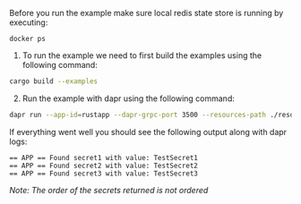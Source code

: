 Before you run the example make sure local redis state store is running by executing:
```
docker ps
```

1. To run the example we need to first build the examples using the following command:

<!-- STEP
name: Build
background: false
sleep: 30
timeout: 60
-->

```bash
cargo build --examples
```

<!-- END_STEP -->

2. Run the example with dapr using the following command:

<!-- STEP
name: Run app example
output_match_mode: substring
match_order: none
expected_stdout_lines:
  - '== APP == Found secret1 with value: TestSecret1'
  - '== APP == Found secret2 with value: TestSecret2'
  - '== APP == Found secret3 with value: TestSecret3'
background: true
sleep: 15
timeout_seconds: 30
-->

```bash
dapr run --app-id=rustapp --dapr-grpc-port 3500 --resources-path ./resources/ cargo run -- --example secrets-bulk
```

<!-- END_STEP -->

If everything went well you should see the following output along with dapr logs:
```
== APP == Found secret1 with value: TestSecret1
== APP == Found secret2 with value: TestSecret2
== APP == Found secret3 with value: TestSecret3
```
_Note: The order of the secrets returned is not ordered_
